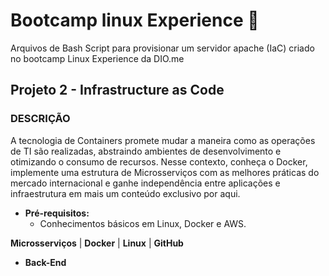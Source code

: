 # Bootcamp linux Experience :rocket:

Arquivos de Bash Script para provisionar um servidor apache (IaC) criado no bootcamp Linux Experience da DIO.me

## Projeto 2 - Infrastructure as Code

### DESCRIÇÃO

A tecnologia de Containers promete mudar a maneira como as operações de TI são realizadas, abstraindo ambientes de desenvolvimento e otimizando o consumo de recursos. Nesse contexto, conheça o Docker, implemente uma estrutura de Microsserviços com as melhores práticas do mercado internacional e ganhe independência entre aplicações e infraestrutura em mais um conteúdo exclusivo por aqui. 

* **Pré-requisitos:**
  * Conhecimentos básicos em Linux, Docker e AWS.

**Microsserviços** | **Docker** | **Linux** | **GitHub**
 

* **Back-End**
